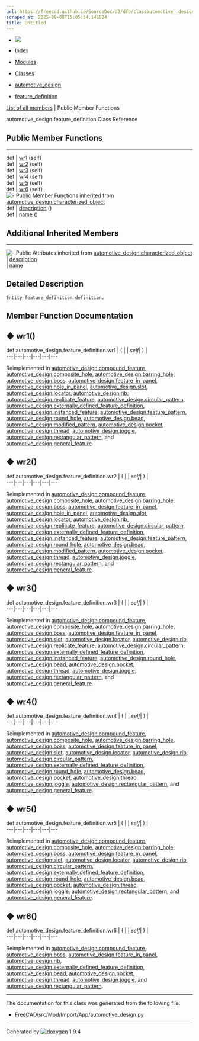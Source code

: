```yaml
---
url: https://freecad.github.io/SourceDoc/d3/dfb/classautomotive__design_1_1feature__definition.html
scraped_at: 2025-09-08T15:05:34.146024
title: Untitled
---
```


  * [ ![](https://www.freecad.org/svg/logo-freecad.svg) ](https://freecadweb.org "FreeCAD")
  * [Index](../../index.html "Index")
  * [Modules](../../modules.html "Modules list")
  * [Classes](../../annotated.html "Annotated list")

  * [automotive_design](../../d4/ddf/namespaceautomotive__design.html)
  * [feature_definition](../../d3/dfb/classautomotive__design_1_1feature__definition.html)

[List of all members](../../d7/d64/classautomotive__design_1_1feature__definition-members.html) | Public Member Functions

automotive_design.feature_definition Class Reference

##  Public Member Functions  
  
---  
def | [wr1](../../d3/dfb/classautomotive__design_1_1feature__definition.html#a92407bcd4758e436063b80bf387b4ad3) (self)  
def | [wr2](../../d3/dfb/classautomotive__design_1_1feature__definition.html#a4156a8adc8e4c289b45353a1fa929498) (self)  
def | [wr3](../../d3/dfb/classautomotive__design_1_1feature__definition.html#a15de671bc3f6f86a4ca9389d8c123e7e) (self)  
def | [wr4](../../d3/dfb/classautomotive__design_1_1feature__definition.html#a49b6a3e5e7595418f491f1e2ca458bce) (self)  
def | [wr5](../../d3/dfb/classautomotive__design_1_1feature__definition.html#a35b2887a3b6f678a5a66030e98b96688) (self)  
def | [wr6](../../d3/dfb/classautomotive__design_1_1feature__definition.html#a8f5db23d29552f91c5905ed80b279cf2) (self)  
![-](../../closed.png) Public Member Functions inherited from
[automotive_design.characterized_object](../../db/d3b/classautomotive__design_1_1characterized__object.html)  
def | [description](../../db/d3b/classautomotive__design_1_1characterized__object.html#a17dd543300fffba362a4b2e5730ae6b7) ()  
def | [name](../../db/d3b/classautomotive__design_1_1characterized__object.html#a6d89b5ffa630d8ea73bc698b0afa41de) ()  
  
##  Additional Inherited Members  
  
---  
![-](../../closed.png) Public Attributes inherited from
[automotive_design.characterized_object](../../db/d3b/classautomotive__design_1_1characterized__object.html)  
|
[description](../../db/d3b/classautomotive__design_1_1characterized__object.html#a4839bffcdba4a07cdadd0d2c64b0012b)  
|
[name](../../db/d3b/classautomotive__design_1_1characterized__object.html#afeb3fe7e8a6ac29d07dfeaf631417d8f)  
  
## Detailed Description

    
    
    Entity feature_definition definition.

## Member Function Documentation

## ◆ wr1()

def automotive_design.feature_definition.wr1  | ( |  | _self_| ) |   
---|---|---|---|---|---  
  
Reimplemented in
[automotive_design.compound_feature](../../d1/ddd/classautomotive__design_1_1compound__feature.html#a589f60758fdc69f0461a7a8eb187c3fd),
[automotive_design.composite_hole](../../db/d27/classautomotive__design_1_1composite__hole.html#af9c751c88ac2d89126124e587a28688e),
[automotive_design.barring_hole](../../d3/d1c/classautomotive__design_1_1barring__hole.html#a12ab0ca8398314002ffeaa1ae6af7903),
[automotive_design.boss](../../d5/daf/classautomotive__design_1_1boss.html#a2f7ed2d5ff8095e9b82f8eaf7ca4e999),
[automotive_design.feature_in_panel](../../d1/d50/classautomotive__design_1_1feature__in__panel.html#afa69daf8dc0c88661e2910312dfd26c0),
[automotive_design.hole_in_panel](../../d2/d99/classautomotive__design_1_1hole__in__panel.html#a91f56d7d5a82be5e921888ac368f6e75),
[automotive_design.slot](../../d1/def/classautomotive__design_1_1slot.html#a9d123778e848213a0313f8b74ca834e1),
[automotive_design.locator](../../de/d8d/classautomotive__design_1_1locator.html#ab676a03c1be042dab48ca90258f44fa1),
[automotive_design.rib](../../de/dc0/classautomotive__design_1_1rib.html#abfd665fe9bed836b6860580d2edbda95),
[automotive_design.replicate_feature](../../d0/d31/classautomotive__design_1_1replicate__feature.html#a4ab78c6305a19b8d71bac2f556dba9e5),
[automotive_design.circular_pattern](../../df/db8/classautomotive__design_1_1circular__pattern.html#a0f3280a98997dbfe352a4a33ab6e19d8),
[automotive_design.externally_defined_feature_definition](../../d0/db3/classautomotive__design_1_1externally__defined__feature__definition.html#a71b7524f3c7ece47f3ec8ba3478b4fde),
[automotive_design.instanced_feature](../../d6/dcc/classautomotive__design_1_1instanced__feature.html#a2510b684146e1e6efeeb7de1a1cb3f70),
[automotive_design.feature_pattern](../../d7/d4e/classautomotive__design_1_1feature__pattern.html#af9e90ef7dfcd001cf8b4d9369421524a),
[automotive_design.round_hole](../../d5/d1c/classautomotive__design_1_1round__hole.html#aab920abfab9cc99c30c13e6f63189e92),
[automotive_design.bead](../../dd/d4a/classautomotive__design_1_1bead.html#a92adf6dd6e0e63a757a722849b4fddef),
[automotive_design.modified_pattern](../../d8/db2/classautomotive__design_1_1modified__pattern.html#aefd2e7d0660aa8933a53b20b1c8899a4),
[automotive_design.pocket](../../d8/d25/classautomotive__design_1_1pocket.html#a661e0e58468394abe398d4157e477a4a),
[automotive_design.thread](../../de/d15/classautomotive__design_1_1thread.html#afc5241b3fc2a4daed51c3d39471d253a),
[automotive_design.joggle](../../d9/d60/classautomotive__design_1_1joggle.html#ae67f2ee1b44c2ea9d543dffc42f62495),
[automotive_design.rectangular_pattern](../../d8/d64/classautomotive__design_1_1rectangular__pattern.html#a191aabaa6e54720201505f90691331ab),
and
[automotive_design.general_feature](../../d1/d46/classautomotive__design_1_1general__feature.html#a6731ceb184517eb2e2d614d5c8cd3175).

## ◆ wr2()

def automotive_design.feature_definition.wr2  | ( |  | _self_| ) |   
---|---|---|---|---|---  
  
Reimplemented in
[automotive_design.compound_feature](../../d1/ddd/classautomotive__design_1_1compound__feature.html#a33d9f1e3479a3a3a1cbf50f6b11e38fd),
[automotive_design.composite_hole](../../db/d27/classautomotive__design_1_1composite__hole.html#a4c7e42d0ed244fb29958c9227aea5137),
[automotive_design.barring_hole](../../d3/d1c/classautomotive__design_1_1barring__hole.html#aa34fdf5b9d1ecf81f6bbf7f7e591cdcd),
[automotive_design.boss](../../d5/daf/classautomotive__design_1_1boss.html#a8858ef0baf7e20c9e4710e302598a85c),
[automotive_design.feature_in_panel](../../d1/d50/classautomotive__design_1_1feature__in__panel.html#a630a2d7dba942804c800f326bb0b6677),
[automotive_design.hole_in_panel](../../d2/d99/classautomotive__design_1_1hole__in__panel.html#a7815294c07adab5e0ea542ae5c8b24f5),
[automotive_design.slot](../../d1/def/classautomotive__design_1_1slot.html#a6276f23d68be88ed537cbafc08fdf360),
[automotive_design.locator](../../de/d8d/classautomotive__design_1_1locator.html#aee97418902faa642d165157e03bbc6db),
[automotive_design.rib](../../de/dc0/classautomotive__design_1_1rib.html#ad7e5fa0fd1c6503a8b38bdfcf0d5b767),
[automotive_design.replicate_feature](../../d0/d31/classautomotive__design_1_1replicate__feature.html#abba5d8c179899f811f0f9f6a05e64546),
[automotive_design.circular_pattern](../../df/db8/classautomotive__design_1_1circular__pattern.html#a147a348c536b5eae3066558011150027),
[automotive_design.externally_defined_feature_definition](../../d0/db3/classautomotive__design_1_1externally__defined__feature__definition.html#ad94152425a2be5900b2a2e9c740c6c88),
[automotive_design.instanced_feature](../../d6/dcc/classautomotive__design_1_1instanced__feature.html#a310e01f28ca7139b9486d1e6ba2251ac),
[automotive_design.feature_pattern](../../d7/d4e/classautomotive__design_1_1feature__pattern.html#ae0d7205cd021fd0bf70caee68e65fdf4),
[automotive_design.round_hole](../../d5/d1c/classautomotive__design_1_1round__hole.html#ab388580c0f10db0165e5673c854c2926),
[automotive_design.bead](../../dd/d4a/classautomotive__design_1_1bead.html#ab73a5f5204643b60c9df665678cc979c),
[automotive_design.modified_pattern](../../d8/db2/classautomotive__design_1_1modified__pattern.html#ae54b2270f82f78ad745d9a0d9a41c4b3),
[automotive_design.pocket](../../d8/d25/classautomotive__design_1_1pocket.html#ab4ba60eed9a3de130508c25975434ee0),
[automotive_design.thread](../../de/d15/classautomotive__design_1_1thread.html#afde09d8594f9776395f7fa49f77694c2),
[automotive_design.joggle](../../d9/d60/classautomotive__design_1_1joggle.html#a1c6d1cbd554c34c122fa28af94fca7b9),
[automotive_design.rectangular_pattern](../../d8/d64/classautomotive__design_1_1rectangular__pattern.html#ae67788fed27d05a4a1b08efd1b538ac7),
and
[automotive_design.general_feature](../../d1/d46/classautomotive__design_1_1general__feature.html#a8502b30e75de4b8b8cc42a44b35dad71).

## ◆ wr3()

def automotive_design.feature_definition.wr3  | ( |  | _self_| ) |   
---|---|---|---|---|---  
  
Reimplemented in
[automotive_design.compound_feature](../../d1/ddd/classautomotive__design_1_1compound__feature.html#a7bddd9592f8d6c1890f114b46765ae51),
[automotive_design.composite_hole](../../db/d27/classautomotive__design_1_1composite__hole.html#a8a0379f7f1037da11ad6f8b75df414a9),
[automotive_design.barring_hole](../../d3/d1c/classautomotive__design_1_1barring__hole.html#a0f985170e45eee9d3f3f3f02d6fc9b78),
[automotive_design.boss](../../d5/daf/classautomotive__design_1_1boss.html#a9540e440f5f9d7eaed579a2451de3f84),
[automotive_design.feature_in_panel](../../d1/d50/classautomotive__design_1_1feature__in__panel.html#ae0f82868c9a85b2cda7d0eed5260be78),
[automotive_design.slot](../../d1/def/classautomotive__design_1_1slot.html#af68e6a1bdcef9adb6b7d964398f3302f),
[automotive_design.locator](../../de/d8d/classautomotive__design_1_1locator.html#a5c052b83ce375bf76721ba0971867c0b),
[automotive_design.rib](../../de/dc0/classautomotive__design_1_1rib.html#a0fe5815f4c5d98b6d905a85e6693a4d9),
[automotive_design.replicate_feature](../../d0/d31/classautomotive__design_1_1replicate__feature.html#a5a2b2e45f8d288c9012013e979958876),
[automotive_design.circular_pattern](../../df/db8/classautomotive__design_1_1circular__pattern.html#a93af83b065867f0b25890ff6a5bf2820),
[automotive_design.externally_defined_feature_definition](../../d0/db3/classautomotive__design_1_1externally__defined__feature__definition.html#a9c230ddcf727725a7b71290e8654e656),
[automotive_design.instanced_feature](../../d6/dcc/classautomotive__design_1_1instanced__feature.html#a2f277b89650a8573aa997986a957b7a0),
[automotive_design.round_hole](../../d5/d1c/classautomotive__design_1_1round__hole.html#ab29f1d4b1bd1f202445a6ff75a40f1ca),
[automotive_design.bead](../../dd/d4a/classautomotive__design_1_1bead.html#aa92c6a3b05e4577b66bf2e03e63324aa),
[automotive_design.pocket](../../d8/d25/classautomotive__design_1_1pocket.html#a45989062c87675347b1bfe8846b6488a),
[automotive_design.thread](../../de/d15/classautomotive__design_1_1thread.html#a10542944e49afc0c64a007e615dbdd13),
[automotive_design.joggle](../../d9/d60/classautomotive__design_1_1joggle.html#a022cdf806df821b0f1e36fd76292c0ae),
[automotive_design.rectangular_pattern](../../d8/d64/classautomotive__design_1_1rectangular__pattern.html#ad0975283a0ec77486cb25c78dc4d1740),
and
[automotive_design.general_feature](../../d1/d46/classautomotive__design_1_1general__feature.html#aff6e613e06a47cadad616364b5ad8cac).

## ◆ wr4()

def automotive_design.feature_definition.wr4  | ( |  | _self_| ) |   
---|---|---|---|---|---  
  
Reimplemented in
[automotive_design.compound_feature](../../d1/ddd/classautomotive__design_1_1compound__feature.html#a9d5222f14dc22cfa4ae3b61e6e2af001),
[automotive_design.composite_hole](../../db/d27/classautomotive__design_1_1composite__hole.html#a8dc75d62cc692c9b3375db517eaee012),
[automotive_design.barring_hole](../../d3/d1c/classautomotive__design_1_1barring__hole.html#a91e74a51d3b73c6a8028cc5a25d7016c),
[automotive_design.boss](../../d5/daf/classautomotive__design_1_1boss.html#ad37aae856925cf90e42f256941d986d9),
[automotive_design.feature_in_panel](../../d1/d50/classautomotive__design_1_1feature__in__panel.html#a40b323865f34403ea2dbb7b3d04307d8),
[automotive_design.slot](../../d1/def/classautomotive__design_1_1slot.html#a87337b68962f653ceffe07603fb5052b),
[automotive_design.locator](../../de/d8d/classautomotive__design_1_1locator.html#a986e8c1016b46bbdff01d2b58aa87a6e),
[automotive_design.rib](../../de/dc0/classautomotive__design_1_1rib.html#a8985d7cb4ce0e63ff560dee49b1be56a),
[automotive_design.circular_pattern](../../df/db8/classautomotive__design_1_1circular__pattern.html#aff9843d0d3370729059314852b012694),
[automotive_design.externally_defined_feature_definition](../../d0/db3/classautomotive__design_1_1externally__defined__feature__definition.html#afb2466b5832ac168c55c79a8fc0fa0f2),
[automotive_design.round_hole](../../d5/d1c/classautomotive__design_1_1round__hole.html#a756ba24a089a08805d74ad568f6de345),
[automotive_design.bead](../../dd/d4a/classautomotive__design_1_1bead.html#a2b593bb77784dec24c0f892330a8ff79),
[automotive_design.pocket](../../d8/d25/classautomotive__design_1_1pocket.html#a4f2ddf50d718c62314736d4154e32238),
[automotive_design.thread](../../de/d15/classautomotive__design_1_1thread.html#a9b94608ac41deaf400a1aea7481613bd),
[automotive_design.joggle](../../d9/d60/classautomotive__design_1_1joggle.html#a9ac9a65dca9af2b9174fba24d061af69),
[automotive_design.rectangular_pattern](../../d8/d64/classautomotive__design_1_1rectangular__pattern.html#a9eeb90a34f78f949467a4b9453b35467),
and
[automotive_design.general_feature](../../d1/d46/classautomotive__design_1_1general__feature.html#a20c05f9253558dc0cc046739843bea49).

## ◆ wr5()

def automotive_design.feature_definition.wr5  | ( |  | _self_| ) |   
---|---|---|---|---|---  
  
Reimplemented in
[automotive_design.compound_feature](../../d1/ddd/classautomotive__design_1_1compound__feature.html#a85387eb9f51e61db11fa0d08fa17c1e1),
[automotive_design.composite_hole](../../db/d27/classautomotive__design_1_1composite__hole.html#aaff240407e28e8fd98f0e2afb5ea4c22),
[automotive_design.barring_hole](../../d3/d1c/classautomotive__design_1_1barring__hole.html#a28102f9976515689d253ded3dec58579),
[automotive_design.boss](../../d5/daf/classautomotive__design_1_1boss.html#afd7d2f5639c57fd4f0842edd8cd2dbc1),
[automotive_design.feature_in_panel](../../d1/d50/classautomotive__design_1_1feature__in__panel.html#a9f36f006456a01783fcfec39ce73a6a0),
[automotive_design.slot](../../d1/def/classautomotive__design_1_1slot.html#ac73b74d42c0955eb3f7f4411cbacabb8),
[automotive_design.locator](../../de/d8d/classautomotive__design_1_1locator.html#a73eb11171c4a1b9043e3f6384138b36c),
[automotive_design.rib](../../de/dc0/classautomotive__design_1_1rib.html#a151995780749aae68b645a8077727277),
[automotive_design.circular_pattern](../../df/db8/classautomotive__design_1_1circular__pattern.html#a739a6768c47712c841a86a75aeb11aea),
[automotive_design.externally_defined_feature_definition](../../d0/db3/classautomotive__design_1_1externally__defined__feature__definition.html#a5a5009375a908a6e7c0cc5fc8910a481),
[automotive_design.round_hole](../../d5/d1c/classautomotive__design_1_1round__hole.html#a4d4644c62309be7fdc3401c0da095c1e),
[automotive_design.bead](../../dd/d4a/classautomotive__design_1_1bead.html#ae291fdf28be2076b6ea8d08a9e905ddd),
[automotive_design.pocket](../../d8/d25/classautomotive__design_1_1pocket.html#a7229165aa40cb524076315344eceeb6d),
[automotive_design.thread](../../de/d15/classautomotive__design_1_1thread.html#a6a59f1f229ca81a80c661639e3943a90),
[automotive_design.joggle](../../d9/d60/classautomotive__design_1_1joggle.html#afb6730d822a645b7431d500b94efc707),
[automotive_design.rectangular_pattern](../../d8/d64/classautomotive__design_1_1rectangular__pattern.html#a1f39b8186284d73173669bd72d339549),
and
[automotive_design.general_feature](../../d1/d46/classautomotive__design_1_1general__feature.html#a5bb96d6e982f9685bbbdd601dabc1fda).

## ◆ wr6()

def automotive_design.feature_definition.wr6  | ( |  | _self_| ) |   
---|---|---|---|---|---  
  
Reimplemented in
[automotive_design.compound_feature](../../d1/ddd/classautomotive__design_1_1compound__feature.html#a590aa7ac9881a2ffe68bfaa9f14518e7),
[automotive_design.boss](../../d5/daf/classautomotive__design_1_1boss.html#ab8ee85e5e01e27aa22c0df0af291854e),
[automotive_design.feature_in_panel](../../d1/d50/classautomotive__design_1_1feature__in__panel.html#ac8d4e19bf5f31a05bb16a9589c948f6c),
[automotive_design.rib](../../de/dc0/classautomotive__design_1_1rib.html#a98dcd530a7a8f3ed515b4c93730ddacf),
[automotive_design.externally_defined_feature_definition](../../d0/db3/classautomotive__design_1_1externally__defined__feature__definition.html#a0a2274bb2d4fd1ae49fb86f09735a3e4),
[automotive_design.bead](../../dd/d4a/classautomotive__design_1_1bead.html#a783ad4f8ec2cebdfe657ae32189a7184),
[automotive_design.pocket](../../d8/d25/classautomotive__design_1_1pocket.html#a8292d48ff9e5aa1f3a7fd83dc6ca6601),
[automotive_design.thread](../../de/d15/classautomotive__design_1_1thread.html#aeca1acd12aa9e1cfda673390f2245448),
[automotive_design.joggle](../../d9/d60/classautomotive__design_1_1joggle.html#a4a25582b0481633fef226f4a734d1bb1),
and
[automotive_design.rectangular_pattern](../../d8/d64/classautomotive__design_1_1rectangular__pattern.html#aaf57a2638ff11765ceaeb2fe6ea55a1d).

* * *

The documentation for this class was generated from the following file:

  * FreeCAD/src/Mod/Import/App/automotive_design.py

* * *

Generated by
[![doxygen](../../doxygen.svg)](https://www.doxygen.org/index.html) 1.9.4

